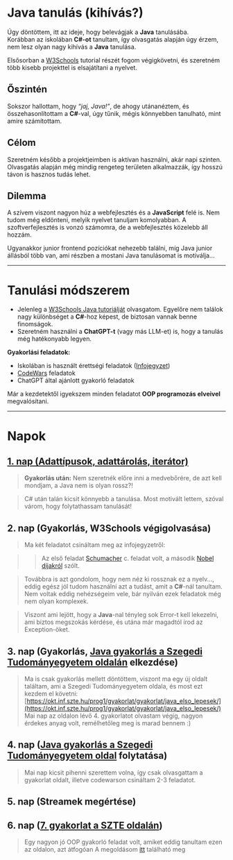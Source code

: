# Java tanulás (kihívás?)

Úgy döntöttem, itt az ideje, hogy belevágjak a **Java** tanulásába.  
Korábban az iskolában **C#-ot** tanultam, így olvasgatás alapján úgy érzem, nem lesz olyan nagy kihívás a **Java** tanulása.  

Elsősorban a [W3Schools](https://www.w3schools.com/) tutorial részét fogom végigkövetni, és szeretném több kisebb projekttel is elsajátítani a nyelvet.  

## Őszintén

Sokszor hallottam, hogy *“jaj, Java!”*, de ahogy utánanéztem, és összehasonlítottam a **C#**-val, úgy tűnik, mégis könnyebben tanulható, mint amire számítottam.  

## Célom

Szeretném később a projektjeimben is aktívan használni, akár napi szinten. Olvasgatás alapján még mindig rengeteg területen alkalmazzák, így hosszú távon is hasznos tudás lehet.  

## Dilemma

A szívem viszont nagyon húz a webfejlesztés és a **JavaScript** felé is. Nem tudom még eldönteni, melyik nyelvet tanuljam komolyabban. A szoftverfejlesztés is vonzó számomra, de a webfejlesztés közelebb áll hozzám.  

Ugyanakkor junior frontend pozíciókat nehezebb találni, míg Java junior állásból több van, ami részben a mostani Java tanulásomat is motiválja...  

---

# Tanulási módszerem

- Jelenleg a [W3Schools Java tutoriálját](https://www.w3schools.com/java) olvasgatom. Egyelőre nem találok nagy különbséget a **C#**-hoz képest, de biztosan vannak benne finomságok.  
- Szeretném használni a **ChatGPT-t** (vagy más LLM-et) is, hogy a tanulás még hatékonyabb legyen.  

**Gyakorlási feladatok:**  
- Iskolában is használt érettségi feladatok  ([Infojegyzet](https://infojegyzet.hu/vizsgafeladatok/))
- [CodeWars](https://www.codewars.com) feladatok  
- ChatGPT által ajánlott gyakorló feladatok  

Már a kezdetektől igyekszem minden feladatot **OOP programozás elveivel** megvalósítani.  

---

# Napok

## [1. nap (Adattípusok, adattárolás, iterátor)](https://github.com/bencso/my-java-learning/blob/main/notes/1_day.md)

> **Gyakorlás után:** Nem szeretnék előre inni a medvebőrére, de azt kell mondjam, a Java nem is olyan rossz?!  

> C# után talán kicsit könnyebb a tanulása. Most motivált lettem, szóval várom, hogy folytathassam tanulását!

## 2. nap (Gyakorlás, W3Schools végigolvasása)

> Ma két feladatot csináltam meg az infojegyzetről:

>> Az első feladat [Schumacher](https://github.com/bencso/my-java-learning/blob/main/practice/ElsoProject_schumacher) c. feladat volt, a második [Nobel díjakról](https://github.com/bencso/my-java-learning/blob/main/practice/MasodikProject_nobel) szólt.

> Továbbra is azt gondolom, hogy nem néz ki rossznak ez a nyelv..., eddig egész jól tudom használni azt a tudást, amit a **C#**-nál tanultam. Nem voltak eddig nehézségeim vele, bár nyilván ezek feladatok még nem olyan komplexek.

> Viszont ami lejött, hogy a **Java**-nal tényleg sok Error-t kell lekezelni, ami biztos megszokás kérdése, és utána már magadtól írod az Exception-öket.


## 3. nap (Gyakorlás, [Java gyakorlás a Szegedi Tudományegyetem oldalán](https://okt.inf.szte.hu/prog1/gyakorlat/gyakorlat/java_elso_lepesek/) elkezdése)
> Ma is csak gyakorlás mellett döntöttem, viszont ma egy új oldalt találtam, ami a Szegedi Tudományegyetem oldala, és most ezt kezdem el követni: [https://okt.inf.szte.hu/prog1/gyakorlat/gyakorlat/java_elso_lepesek/](https://okt.inf.szte.hu/prog1/gyakorlat/gyakorlat/java_elso_lepesek/)
> Mai nap az oldalon lévő 4. gyakorlatot olvastam végig, nagyon érdekes anyag volt, remélhetőleg meg is marad bennem :)

## 4. nap ([Java gyakorlás a Szegedi Tudományegyetem oldal](https://okt.inf.szte.hu/prog1/gyakorlat/gyakorlat/abstract_interface/) folytatása)
> Mai nap kicsit pihenni szerettem volna, így csak olvasgattam a gyakorlat oldalt, illetve codewarson csináltam 2-3 feladatot.

## 5. nap (Streamek megértése)

## 6. nap ([7. gyakorlat a SZTE oldalán](https://okt.inf.szte.hu/prog1/gyakorlat/gyakorlat/gyak6/))
> Egy nagyon jó OOP gyakorló feladat volt, amiket eddig tanultam ezen az oldalon, azt átfogóan
> A megoldásom [itt](https://github.com/bencso/my-java-learning/tree/main/practice/hetedikGyakorlat) található meg
